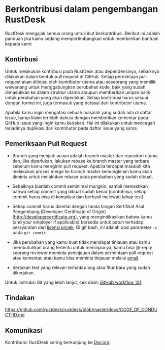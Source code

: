 # Berkontribusi dalam pengembangan RustDesk

RustDesk mengajak semua orang untuk ikut berkontribusi. Berikut ini adalah panduan jika kamu sedang mempertimbangkan untuk memberikan bantuan kepada kami:

## Kontirbusi

Untuk melakukan kontribusi pada RustDesk atau dependensinya, sebaiknya dilakukan dalam bentuk pull request di GitHub. Setiap permintaan pull request akan ditinjau oleh kontributor utama atau seseorang yang memiliki wewenang untuk menggabungkan perubahan kode, baik yang sudah dimasukkan ke dalam struktur utama ataupun memberikan umpan balik untuk perubahan yang akan diperlukan. Setiap kontribusi harus sesuai dengan format ini, juga termasuk yang berasal dari kontributor utama.

Apabila kamu ingin mengatasi sebuah masalah yang sudah ada di daftar issue, harap klaim terlebih dahulu dengan memberikan komentar pada GitHub issue yang ingin kamu kerjakan. Hal ini dilakukan untuk mencegah terjadinya duplikasi dari kontributor pada daftar issue yang sama.

## Pemeriksaan Pull Request

- Branch yang menjadi acuan adalah branch master dari repositori utama dan, jika diperlukan, lakukan rebase ke branch  master yang terbaru sebelum kamu mengirim pull request. Apabila terdapat masalah kita melakukan proses merge ke branch master kemungkinan kamu akan diminta untuk melakukan rebase pada perubahan yang sudah dibuat.

- Sebaiknya buatlah commit seminimal mungkin, sambil memastikan bahwa setiap commit yang dibuat sudah benar (contohnya, setiap commit harus bisa di kompilasi dan berhasil melewati tahap test).

- Setiap commit harus disertai dengan tanda tangan Sertifikat Asal Pengembang (Developer Certificate of Origin) (<http://developercertificate.org>), yang mengindikasikan bahwa kamu (and your employer if applicable) bersedia untuk patuh terhadap persyaratan dari [lisensi projek](../LICENCE). Di git bash, ini adalah opsi parameter `-s` pada `git commit`

- Jika perubahan yang kamu buat tidak mendapat tinjauan atau kamu membutuhkan orang tertentu untuk meninjaunya, kamu bisa @-reply seorang reviewer meminta peninjauan dalam permintaan pull request atau komentar, atau kamu bisa meminta tinjauan melalui [email](mailto:info@jobbusy.xyz).

- Sertakan test yang relevan terhadap bug atau fitur baru yang sudah dikerjakan.

Untuk instruksi Git yang lebih lanjut, cek disini [GitHub workflow 101](https://github.com/servo/servo/wiki/GitHub-workflow).

## Tindakan

<https://github.com/rustdesk/rustdesk/blob/master/docs/CODE_OF_CONDUCT-ID.md>

## Komunikasi

Kontributor RustDesk sering berkunjung ke [Discord](https://discord.gg/nDceKgxnkV).
